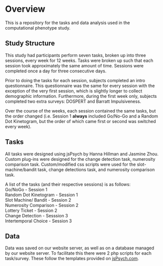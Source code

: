 # Overview

This is a repository for the tasks and data analysis used in the computational phenotype study.


## Study Structure

This study had participants perform seven tasks, broken up into three sessions, every week for 12 weeks.
Tasks were broken up such that each session took approximately the same amount of time.
Sessions were completed once a day for three consecutive days. <br>

Prior to doing the tasks for each session, subjects completed an intro questionnaire.
This questionnaire was the same for every session with the exception of the very first session,
which is slightly longer to collect demographic information.
Furthermore, during the first week only, subjects completed two extra surveys: DOSPERT and Barratt Impulsiveness.

Over the course of the weeks, each session contained the same tasks, but the order changed (i.e. Session 1 **always** included Go/No-Go and a Random Dot Kinetogram, but the order of which came first or second was switched every week).

## Tasks

All tasks were designed using jsPsych by Hanna Hillman and Jasmine Zhou.
Custom plug-ins were designed for the change detection task, numerosity comparison task.
Custom/modified css scripts were used for the slot-machine/bandit task, change detections task, and numerosity comparison task.

A list of the tasks (and their respective sessions) is as follows:<br>
Go/NoGo - Session 1<br>
Random Dot Kinetogram - Session 1<br>
Slot Machine/ Bandit - Session 2<br>
Numerosity Comparison - Session 2<br>
Lottery Ticket - Session 2<br>
Change Detection - Sesssion 3<br>
Intertemporal Choice - Session 3<br>


## Data

Data was saved on our website server, as well as on a database managed by our website server.
To facilitate this there were 2 php scripts for each task/survey. These follow the templates provided on [jsPsych.com](https://www.jspsych.org/overview/data/#storing-data-permanently-in-a-mysql-database).
